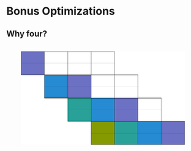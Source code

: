 # Bonus Optimizations

## Why four?
<br>
<center>
<img src="/images/pipelines.png" width=85%>
</center>
